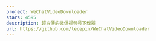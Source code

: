 ```yaml
---
project: WeChatVideoDownloader
stars: 4595
description: 超方便的微信视频号下载器
url: https://github.com/lecepin/WeChatVideoDownloader
---
```



